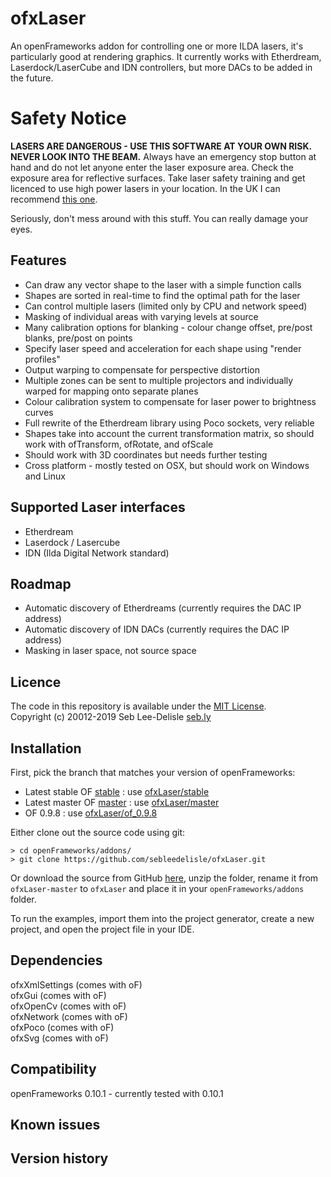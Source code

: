 ofxLaser
=========

An openFrameworks addon for controlling one or more ILDA lasers, it's particularly good at rendering graphics. It currently works with Etherdream, Laserdock/LaserCube and IDN controllers, but more DACs to be added in the future.

Safety Notice
=============
**LASERS ARE DANGEROUS - USE THIS SOFTWARE AT YOUR OWN RISK. NEVER LOOK INTO THE BEAM.** Always have an emergency stop button at hand and do not let anyone enter the laser exposure area. Check the exposure area for reflective surfaces. Take laser safety training and get licenced to use high power lasers in your location. In the UK I can recommend [this one](https://www.lvroptical.com/display.html). 

Seriously, don't mess around with this stuff. You can really damage your eyes.  

Features
----------
* Can draw any vector shape to the laser with a simple function calls
* Shapes are sorted in real-time to find the optimal path for the laser
* Can control multiple lasers (limited only by CPU and network speed)
* Masking of individual areas with varying levels at source
* Many calibration options for blanking - colour change offset, pre/post blanks, pre/post on points
* Specify laser speed and acceleration for each shape using "render profiles" 
* Output warping to compensate for perspective distortion
* Multiple zones can be sent to multiple projectors and individually warped for mapping onto separate planes
* Colour calibration system to compensate for laser power to brightness curves
* Full rewrite of the Etherdream library using Poco sockets, very reliable
* Shapes take into account the current transformation matrix, so should work with ofTransform, ofRotate, and ofScale
* Should work with 3D coordinates but needs further testing
* Cross platform - mostly tested on OSX, but should work on Windows and Linux

Supported Laser interfaces
--------------------------
* Etherdream
* Laserdock / Lasercube
* IDN (Ilda Digital Network standard)

Roadmap
-----------
* Automatic discovery of Etherdreams (currently requires the DAC IP address)
* Automatic discovery of IDN DACs (currently requires the DAC IP address)
* Masking in laser space, not source space

Licence
-------
The code in this repository is available under the [MIT License](https://secure.wikimedia.org/wikipedia/en/wiki/Mit_license).  
Copyright (c) 20012-2019 Seb Lee-Delisle [seb.ly](http://seb.ly)

Installation
-------

First, pick the branch that matches your version of openFrameworks:

* Latest stable OF [stable](https://github.com/openframeworks/openFrameworks/tree/stable) : use [ofxLaser/stable](https://github.com/sebleedelisle/ofxLaser/tree/stable)
* Latest master OF [master](https://github.com/openframeworks/openFrameworks) : use [ofxLaser/master](https://github.com/sebleedelisle/ofxLaser/) 
* OF 0.9.8 : use [ofxLaser/of_0.9.8](https://github.com/sebleedelisle/ofxLaser/tree/of_0.9.8)

Either clone out the source code using git:

	> cd openFrameworks/addons/
	> git clone https://github.com/sebleedelisle/ofxLaser.git

Or download the source from GitHub [here](https://github.com/sebleedelisle/ofxLaser/archive/master.zip), unzip the folder, rename it from `ofxLaser-master` to `ofxLaser` and place it in your `openFrameworks/addons` folder.

To run the examples, import them into the project generator, create a new project, and open the project file in your IDE.


Dependencies
------------
ofxXmlSettings (comes with oF)  
ofxGui (comes with oF)  
ofxOpenCv (comes with oF)  
ofxNetwork (comes with oF)  
ofxPoco (comes with oF)  
ofxSvg (comes with oF)  

Compatibility
------------
openFrameworks 0.10.1 - currently tested with 0.10.1

Known issues
------------

Version history
------------

